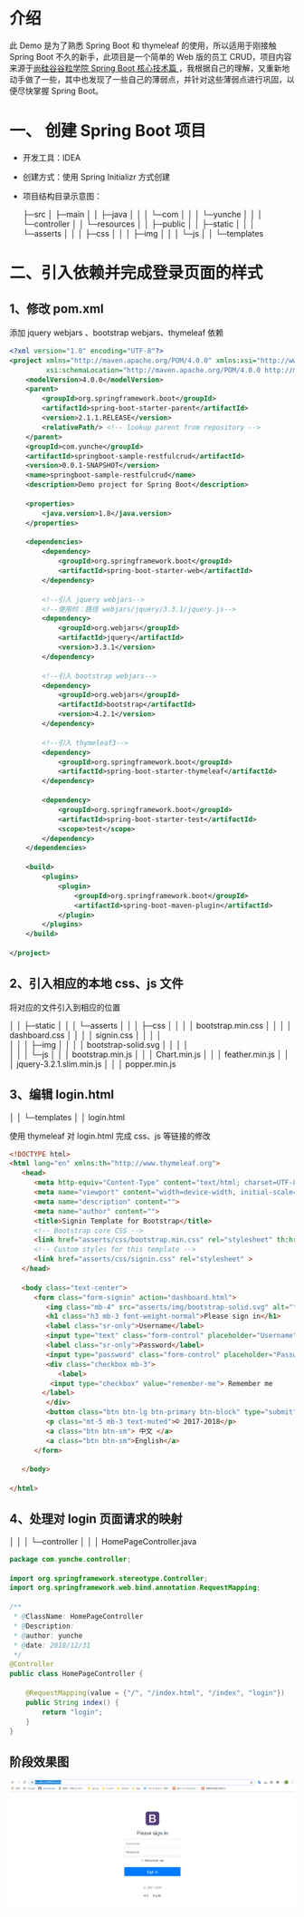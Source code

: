 # 介绍

此 Demo 是为了熟悉 Spring Boot 和 thymeleaf 的使用，所以适用于刚接触 Spring Boot 不久的新手，此项目是一个简单的 Web 版的员工 CRUD，项目内容来源于[尚硅谷谷粒学院 Spring Boot 核心技术篇 ](http://www.gulixueyuan.com/course/231)，我根据自己的理解，又重新地动手做了一些，其中也发现了一些自己的薄弱点，并针对这些薄弱点进行巩固，以便尽快掌握 Spring Boot。

# 一、 创建 Spring Boot 项目

- 开发工具：IDEA

- 创建方式：使用 Spring Initializr 方式创建

- 项目结构目录示意图：

  ├─src
  │  ├─main
  │  │  ├─java
  │  │  │  └─com
  │  │  │      └─yunche
  │  │  │          └─controller
  │  │  └─resources
  │  │      ├─public
  │  │      ├─static
  │  │      │  └─asserts
  │  │      │      ├─css
  │  │      │      ├─img
  │  │      │      └─js
  │  │      └─templates

# 二、引入依赖并完成登录页面的样式

## 1、修改 pom.xml

添加 jquery webjars 、bootstrap webjars、thymeleaf 依赖 

```xml
<?xml version="1.0" encoding="UTF-8"?>
<project xmlns="http://maven.apache.org/POM/4.0.0" xmlns:xsi="http://www.w3.org/2001/XMLSchema-instance"
         xsi:schemaLocation="http://maven.apache.org/POM/4.0.0 http://maven.apache.org/xsd/maven-4.0.0.xsd">
    <modelVersion>4.0.0</modelVersion>
    <parent>
        <groupId>org.springframework.boot</groupId>
        <artifactId>spring-boot-starter-parent</artifactId>
        <version>2.1.1.RELEASE</version>
        <relativePath/> <!-- lookup parent from repository -->
    </parent>
    <groupId>com.yunche</groupId>
    <artifactId>springboot-sample-restfulcrud</artifactId>
    <version>0.0.1-SNAPSHOT</version>
    <name>springboot-sample-restfulcrud</name>
    <description>Demo project for Spring Boot</description>

    <properties>
        <java.version>1.8</java.version>
    </properties>

    <dependencies>
        <dependency>
            <groupId>org.springframework.boot</groupId>
            <artifactId>spring-boot-starter-web</artifactId>
        </dependency>

        <!--引入 jquery webjars-->
        <!--使用时：路径 webjars/jquery/3.3.1/jquery.js-->
        <dependency>
            <groupId>org.webjars</groupId>
            <artifactId>jquery</artifactId>
            <version>3.3.1</version>
        </dependency>

        <!--引入 bootstrap webjars-->
        <dependency>
            <groupId>org.webjars</groupId>
            <artifactId>bootstrap</artifactId>
            <version>4.2.1</version>
        </dependency>

        <!--引入 thymeleaf3-->
        <dependency>
            <groupId>org.springframework.boot</groupId>
            <artifactId>spring-boot-starter-thymeleaf</artifactId>
        </dependency>

        <dependency>
            <groupId>org.springframework.boot</groupId>
            <artifactId>spring-boot-starter-test</artifactId>
            <scope>test</scope>
        </dependency>
    </dependencies>

    <build>
        <plugins>
            <plugin>
                <groupId>org.springframework.boot</groupId>
                <artifactId>spring-boot-maven-plugin</artifactId>
            </plugin>
        </plugins>
    </build>

</project>
```

## 2、引入相应的本地 css、js 文件

将对应的文件引入到相应的位置

│  │      ├─static
│  │      │  └─asserts
│  │      │      ├─css
│  │      │      │      bootstrap.min.css
│  │      │      │      dashboard.css
│  │      │      │      signin.css
│  │      │      │      
│  │      │      ├─img
│  │      │      │      bootstrap-solid.svg
│  │      │      │      
│  │      │      └─js
│  │      │              bootstrap.min.js
│  │      │              Chart.min.js
│  │      │              feather.min.js
│  │      │              jquery-3.2.1.slim.min.js
│  │      │              popper.min.js

## 3、编辑 login.html 

│  │      └─templates
│  │              login.html

使用 thymeleaf  对 login.html 完成 css、js 等链接的修改

```html
<!DOCTYPE html>
<html lang="en" xmlns:th="http://www.thymeleaf.org">
   <head>
      <meta http-equiv="Content-Type" content="text/html; charset=UTF-8">
      <meta name="viewport" content="width=device-width, initial-scale=1, shrink-to-fit=no">
      <meta name="description" content="">
      <meta name="author" content="">
      <title>Signin Template for Bootstrap</title>
      <!-- Bootstrap core CSS -->
      <link href="asserts/css/bootstrap.min.css" rel="stylesheet" th:href="@{/webjars/bootstrap/4.2.1/css/bootstrap.css}">
      <!-- Custom styles for this template -->
      <link href="asserts/css/signin.css" rel="stylesheet" >
   </head>

   <body class="text-center">
      <form class="form-signin" action="dashboard.html">
         <img class="mb-4" src="asserts/img/bootstrap-solid.svg" alt="" width="72" height="72">
         <h1 class="h3 mb-3 font-weight-normal">Please sign in</h1>
         <label class="sr-only">Username</label>
         <input type="text" class="form-control" placeholder="Username" required="" autofocus="">
         <label class="sr-only">Password</label>
         <input type="password" class="form-control" placeholder="Password" required="">
         <div class="checkbox mb-3">
            <label>
          <input type="checkbox" value="remember-me"> Remember me
        </label>
         </div>
         <button class="btn btn-lg btn-primary btn-block" type="submit">Sign in</button>
         <p class="mt-5 mb-3 text-muted">© 2017-2018</p>
         <a class="btn btn-sm"> 中文 </a>
         <a class="btn btn-sm">English</a>
      </form>

   </body>

</html>
```

## 4、处理对 login 页面请求的映射

│  │  │          └─controller
│  │  │                  HomePageController.java

```java
package com.yunche.controller;

import org.springframework.stereotype.Controller;
import org.springframework.web.bind.annotation.RequestMapping;

/**
 * @ClassName: HomePageController
 * @Description:
 * @author: yunche
 * @date: 2018/12/31
 */
@Controller
public class HomePageController {

    @RequestMapping(value = {"/", "/index.html", "/index", "login"})
    public String index() {
        return "login";
    }
}
```

## 阶段效果图

<div align="center">  <img src="https://github.com/xiaxinandye/Springboot-sample-RestfulCrud/raw/master/img/demo1.gif?raw=true" width=""/> </div><br>

